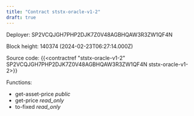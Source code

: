 ```yaml
---
title: "Contract ststx-oracle-v1-2"
draft: true
---
```

Deployer: SP2VCQJGH7PHP2DJK7Z0V48AGBHQAW3R3ZW1QF4N


 



Block height: 140374 (2024-02-23T06:27:14.000Z)

Source code: {{<contractref "ststx-oracle-v1-2" SP2VCQJGH7PHP2DJK7Z0V48AGBHQAW3R3ZW1QF4N ststx-oracle-v1-2>}}

Functions:

* get-asset-price _public_
* get-price _read_only_
* to-fixed _read_only_
